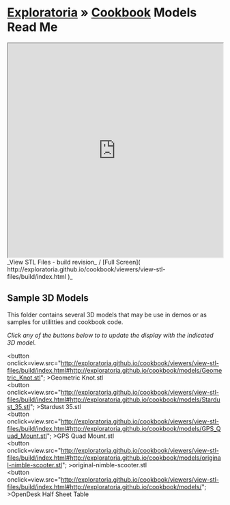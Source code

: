 [Exploratoria]( http://exploratoria.github.io ) &raquo; [Cookbook]( http://exploratoria.github.io/cookbook/ )
Models Read Me
===


<iframe id=view src="http://exploratoria.github.io/cookbook/viewers/view-stl-files/build/index.html" width=100% height=500px ></iframe>  
_View STL Files - build revision_ / [Full Screen]( http://exploratoria.github.io/cookbook/viewers/view-stl-files/build/index.html )_

## Sample 3D Models

This folder contains several 3D models that may be use in demos or as samples for utilitties and cookbook code.

_Click any of the buttons below to to update the display with the indicated 3D model._

<button onclick=view.src="http://exploratoria.github.io/cookbook/viewers/view-stl-files/build/index.html#http://exploratoria.github.io/cookbook/models/Geometric_Knot.stl"; >Geometric Knot.stl</button>  
<button onclick=view.src="http://exploratoria.github.io/cookbook/viewers/view-stl-files/build/index.html#http://exploratoria.github.io/cookbook/models/Stardust_35.stl"; >Stardust 35.stl</button>  
<button onclick=view.src="http://exploratoria.github.io/cookbook/viewers/view-stl-files/build/index.html#http://exploratoria.github.io/cookbook/models/GPS_Quad_Mount.stl"; >GPS Quad Mount.stl</button>  
<button onclick=view.src="http://exploratoria.github.io/cookbook/viewers/view-stl-files/build/index.html#http://exploratoria.github.io/cookbook/models/original-nimble-scooter.stl"; >original-nimble-scooter.stl</button>  
<button onclick=view.src="http://exploratoria.github.io/cookbook/viewers/view-stl-files/build/index.html#http://exploratoria.github.io/cookbook/models/"; >OpenDesk Half Sheet Table</button>
